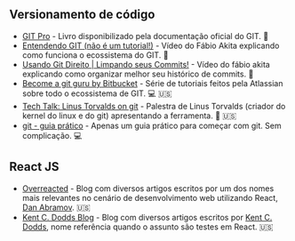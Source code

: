 ## Versionamento de código

- [GIT Pro](https://git-scm.com/book/pt-br/v2) - Livro disponibilizado pela documentação oficial do GIT. :green_book:
- [Entendendo GIT (não é um tutorial!)](https://www.youtube.com/watch?v=6Czd1Yetaac) - Vídeo do Fábio Akita explicando como funciona o ecossistema do GIT. :movie_camera:
- [Usando Git Direito | Limpando seus Commits!](https://www.youtube.com/watch?v=6OokP-NE49k) - Vídeo do fábio akita explicando como organizar melhor seu histórico de commits. :movie_camera:
- [Become a git guru by Bitbucket](https://www.atlassian.com/git/tutorials) - Série de tutoriais feitos pela Atlassian sobre todo o ecossistema de GIT. :computer: :us:
- [Tech Talk: Linus Torvalds on git](https://www.youtube.com/watch?v=4XpnKHJAok8) - Palestra de Linus Torvalds (criador do kernel do linux e do git) apresentando a ferramenta. :movie_camera: :us:
- [git - guia prático](https://rogerdudler.github.io/git-guide/index.pt_BR.html) - Apenas um guia prático para começar com git. Sem complicação. :computer:

## React JS

- [Overreacted](https://overreacted.io/) - Blog com diversos artigos escritos por um dos nomes mais relevantes no cenário de desenvolvimento web utilizando React, [Dan Abramov](https://twitter.com/dan_abramov?ref_src=twsrc%5Egoogle%7Ctwcamp%5Eserp%7Ctwgr%5Eauthor). :us:
- [Kent C. Dodds Blog](https://kentcdodds.com/blog/) - Blog com diversos artigos escritos por [Kent C. Dodds](https://twitter.com/kentcdodds), nome referência quando o assunto são testes em React. :us:

